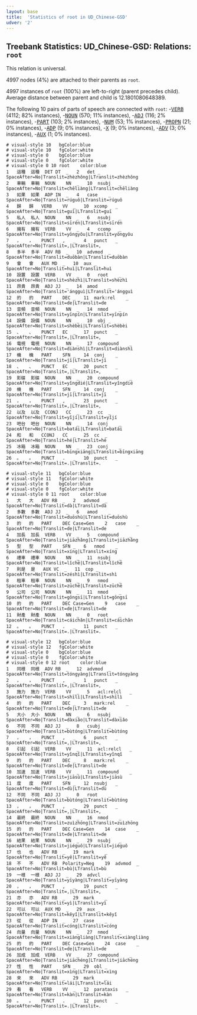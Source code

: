 ```yaml
---
layout: base
title:  'Statistics of root in UD_Chinese-GSD'
udver: '2'
---
```


## Treebank Statistics: UD_Chinese-GSD: Relations: `root`

This relation is universal.

4997 nodes (4%) are attached to their parents as `root`.

4997 instances of `root` (100%) are left-to-right (parent precedes child).
Average distance between parent and child is 12.1801080648389.

The following 10 pairs of parts of speech are connected with `root`: -<tt><a href="zh_gsd-pos-VERB.html">VERB</a></tt> (4112; 82% instances), -<tt><a href="zh_gsd-pos-NOUN.html">NOUN</a></tt> (570; 11% instances), -<tt><a href="zh_gsd-pos-ADJ.html">ADJ</a></tt> (116; 2% instances), -<tt><a href="zh_gsd-pos-PART.html">PART</a></tt> (103; 2% instances), -<tt><a href="zh_gsd-pos-NUM.html">NUM</a></tt> (53; 1% instances), -<tt><a href="zh_gsd-pos-PROPN.html">PROPN</a></tt> (21; 0% instances), -<tt><a href="zh_gsd-pos-ADP.html">ADP</a></tt> (9; 0% instances), -<tt><a href="zh_gsd-pos-X.html">X</a></tt> (9; 0% instances), -<tt><a href="zh_gsd-pos-ADV.html">ADV</a></tt> (3; 0% instances), -<tt><a href="zh_gsd-pos-AUX.html">AUX</a></tt> (1; 0% instances).


~~~ conllu
# visual-style 10	bgColor:blue
# visual-style 10	fgColor:white
# visual-style 0	bgColor:blue
# visual-style 0	fgColor:white
# visual-style 0 10 root	color:blue
1	這種	這種	DET	DT	_	2	det	_	SpaceAfter=No|Translit=zhèzhǒng|LTranslit=zhèzhǒng
2	車輛	車輛	NOUN	NN	_	10	nsubj	_	SpaceAfter=No|Translit=chēliàng|LTranslit=chēliàng
3	如果	如果	ADP	IN	_	4	case	_	SpaceAfter=No|Translit=rúguǒ|LTranslit=rúguǒ
4	歸	歸	VERB	VV	_	10	xcomp	_	SpaceAfter=No|Translit=guī|LTranslit=guī
5	私人	私人	NOUN	NN	_	6	nsubj	_	SpaceAfter=No|Translit=sīrén|LTranslit=sīrén
6	擁有	擁有	VERB	VV	_	4	ccomp	_	SpaceAfter=No|Translit=yōngyǒu|LTranslit=yōngyǒu
7	，	，	PUNCT	,	_	4	punct	_	SpaceAfter=No|Translit=,|LTranslit=,
8	多半	多半	ADV	RB	_	10	advmod	_	SpaceAfter=No|Translit=duōbàn|LTranslit=duōbàn
9	會	會	AUX	MD	_	10	aux	_	SpaceAfter=No|Translit=huì|LTranslit=huì
10	設置	設置	VERB	VV	_	0	root	_	SpaceAfter=No|Translit=shèzhì|LTranslit=shèzhì
11	昂貴	昂貴	ADJ	JJ	_	14	amod	_	SpaceAfter=No|Translit='ángguì|LTranslit='ángguì
12	的	的	PART	DEC	_	11	mark:rel	_	SpaceAfter=No|Translit=de|LTranslit=de
13	音頻	音頻	NOUN	NN	_	14	nmod	_	SpaceAfter=No|Translit=yīnpín|LTranslit=yīnpín
14	設備	設備	NOUN	NN	_	10	obj	_	SpaceAfter=No|Translit=shèbèi|LTranslit=shèbèi
15	、	、	PUNCT	EC	_	17	punct	_	SpaceAfter=No|Translit=,|LTranslit=,
16	電視	電視	NOUN	NN	_	17	compound	_	SpaceAfter=No|Translit=diànshì|LTranslit=diànshì
17	機	機	PART	SFN	_	14	conj	_	SpaceAfter=No|Translit=jī|LTranslit=jī
18	、	、	PUNCT	EC	_	20	punct	_	SpaceAfter=No|Translit=,|LTranslit=,
19	影碟	影碟	NOUN	NN	_	20	compound	_	SpaceAfter=No|Translit=yǐngdié|LTranslit=yǐngdié
20	機	機	PART	SFN	_	14	conj	_	SpaceAfter=No|Translit=jī|LTranslit=jī
21	，	，	PUNCT	,	_	23	punct	_	SpaceAfter=No|Translit=,|LTranslit=,
22	以及	以及	CCONJ	CC	_	23	cc	_	SpaceAfter=No|Translit=yǐjí|LTranslit=yǐjí
23	吧台	吧台	NOUN	NN	_	14	conj	_	SpaceAfter=No|Translit=batái|LTranslit=batái
24	和	和	CCONJ	CC	_	25	cc	_	SpaceAfter=No|Translit=hé|LTranslit=hé
25	冰箱	冰箱	NOUN	NN	_	23	conj	_	SpaceAfter=No|Translit=bīngxiāng|LTranslit=bīngxiāng
26	。	。	PUNCT	.	_	10	punct	_	SpaceAfter=No|Translit=.|LTranslit=.

~~~


~~~ conllu
# visual-style 11	bgColor:blue
# visual-style 11	fgColor:white
# visual-style 0	bgColor:blue
# visual-style 0	fgColor:white
# visual-style 0 11 root	color:blue
1	大	大	ADV	RB	_	2	advmod	_	SpaceAfter=No|Translit=dà|LTranslit=dà
2	多數	多數	ADJ	JJ	_	6	amod	_	SpaceAfter=No|Translit=duōshù|LTranslit=duōshù
3	的	的	PART	DEC	Case=Gen	2	case	_	SpaceAfter=No|Translit=de|LTranslit=de
4	加長	加長	VERB	VV	_	5	compound	_	SpaceAfter=No|Translit=jiāzhǎng|LTranslit=jiāzhǎng
5	型	型	PART	SFN	_	6	nmod	_	SpaceAfter=No|Translit=xíng|LTranslit=xíng
6	禮車	禮車	NOUN	NN	_	11	nsubj	_	SpaceAfter=No|Translit=lǐchē|LTranslit=lǐchē
7	則是	是	AUX	VC	_	11	cop	_	SpaceAfter=No|Translit=zéshì|LTranslit=shì
8	租車	租車	NOUN	NN	_	9	nmod	_	SpaceAfter=No|Translit=zūchē|LTranslit=zūchē
9	公司	公司	NOUN	NN	_	11	nmod	_	SpaceAfter=No|Translit=gōngsī|LTranslit=gōngsī
10	的	的	PART	DEC	Case=Gen	9	case	_	SpaceAfter=No|Translit=de|LTranslit=de
11	財產	財產	NOUN	NN	_	0	root	_	SpaceAfter=No|Translit=cáichǎn|LTranslit=cáichǎn
12	。	。	PUNCT	.	_	11	punct	_	SpaceAfter=No|Translit=.|LTranslit=.

~~~


~~~ conllu
# visual-style 12	bgColor:blue
# visual-style 12	fgColor:white
# visual-style 0	bgColor:blue
# visual-style 0	fgColor:white
# visual-style 0 12 root	color:blue
1	同樣	同樣	ADV	RB	_	12	advmod	_	SpaceAfter=No|Translit=tóngyàng|LTranslit=tóngyàng
2	，	，	PUNCT	,	_	1	punct	_	SpaceAfter=No|Translit=,|LTranslit=,
3	施力	施力	VERB	VV	_	5	acl:relcl	_	SpaceAfter=No|Translit=shīlì|LTranslit=shīlì
4	的	的	PART	DEC	_	3	mark:rel	_	SpaceAfter=No|Translit=de|LTranslit=de
5	大小	大小	NOUN	NN	_	6	nsubj	_	SpaceAfter=No|Translit=dàxiǎo|LTranslit=dàxiǎo
6	不同	不同	ADJ	JJ	_	8	csubj	_	SpaceAfter=No|Translit=bùtóng|LTranslit=bùtóng
7	，	，	PUNCT	,	_	6	punct	_	SpaceAfter=No|Translit=,|LTranslit=,
8	引起	引起	VERB	VV	_	11	acl:relcl	_	SpaceAfter=No|Translit=yǐnqǐ|LTranslit=yǐnqǐ
9	的	的	PART	DEC	_	8	mark:rel	_	SpaceAfter=No|Translit=de|LTranslit=de
10	加速	加速	VERB	VV	_	11	compound	_	SpaceAfter=No|Translit=jiāsù|LTranslit=jiāsù
11	度	度	PART	SFN	_	12	nsubj	_	SpaceAfter=No|Translit=dù|LTranslit=dù
12	不同	不同	ADJ	JJ	_	0	root	_	SpaceAfter=No|Translit=bùtóng|LTranslit=bùtóng
13	，	，	PUNCT	,	_	29	punct	_	SpaceAfter=No|Translit=,|LTranslit=,
14	最終	最終	NOUN	NN	_	16	nmod	_	SpaceAfter=No|Translit=zuìzhōng|LTranslit=zuìzhōng
15	的	的	PART	DEC	Case=Gen	14	case	_	SpaceAfter=No|Translit=de|LTranslit=de
16	結果	結果	NOUN	NN	_	29	nsubj	_	SpaceAfter=No|Translit=jiéguǒ|LTranslit=jiéguǒ
17	也	也	ADV	RB	_	19	mark	_	SpaceAfter=No|Translit=yě|LTranslit=yě
18	不	不	ADV	RB	Polarity=Neg	19	advmod	_	SpaceAfter=No|Translit=bù|LTranslit=bù
19	一樣	一樣	ADJ	JJ	_	29	advcl	_	SpaceAfter=No|Translit=yīyàng|LTranslit=yīyàng
20	，	，	PUNCT	,	_	19	punct	_	SpaceAfter=No|Translit=,|LTranslit=,
21	亦	亦	ADV	RB	_	29	mark	_	SpaceAfter=No|Translit=yì|LTranslit=yì
22	可以	可以	AUX	MD	_	29	aux	_	SpaceAfter=No|Translit=kěyǐ|LTranslit=kěyǐ
23	從	從	ADP	IN	_	27	case	_	SpaceAfter=No|Translit=cóng|LTranslit=cóng
24	向量	向量	NOUN	NN	_	27	nmod	_	SpaceAfter=No|Translit=xiàngliàng|LTranslit=xiàngliàng
25	的	的	PART	DEC	Case=Gen	24	case	_	SpaceAfter=No|Translit=de|LTranslit=de
26	加成	加成	VERB	VV	_	27	compound	_	SpaceAfter=No|Translit=jiāchéng|LTranslit=jiāchéng
27	性	性	PART	SFN	_	29	obl	_	SpaceAfter=No|Translit=xìng|LTranslit=xìng
28	來	來	ADV	RB	_	29	mark	_	SpaceAfter=No|Translit=lái|LTranslit=lái
29	看	看	VERB	VV	_	12	parataxis	_	SpaceAfter=No|Translit=kàn|LTranslit=kàn
30	。	。	PUNCT	.	_	12	punct	_	SpaceAfter=No|Translit=.|LTranslit=.

~~~


